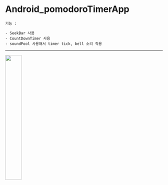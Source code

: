 # Android_pomodoroTimerApp

`기능 : `   
~~~
- SeekBar 사용
- CountDownTimer 사용
- soundPool 사용해서 timer tick, bell 소리 적용
~~~

<hr><img src="https://user-images.githubusercontent.com/59545680/113503400-985a6680-956c-11eb-9ac7-994f80f74ce3.gif" width="32%">
